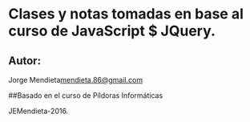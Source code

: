 # Clases y notas tomadas en base al curso de JavaScript $ JQuery.

## Autor:
Jorge Mendieta[mendieta.86@gmail.com](email)

##Basado en el curso de Píldoras Informáticas

JEMendieta-2016. 
